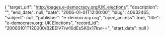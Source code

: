 {
  "target_url": "http://pages.e-democracy.org/UK_elections", 
  "description": "", 
  "end_date": null, 
  "date": "2006-01-01T12:00:00", 
  "slug": 40632465, 
  "subject": null, 
  "publisher": "e-democracy.org", 
  "open_access": true, 
  "title": "e-democracy.org: UK Elections", 
  "record_id": "20060101T120000/B2EEIV7/w10dEsSK0x17kw==", 
  "start_date": null
}

